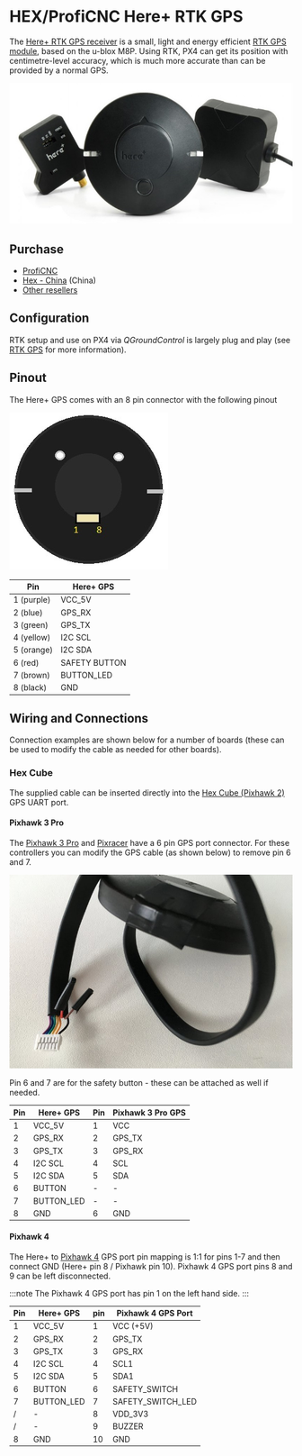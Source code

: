 # HEX/ProfiCNC Here+ RTK GPS

The [Here+ RTK GPS receiver](http://www.proficnc.com/content/12-here) is a small, light and energy efficient [RTK GPS module](../gps_compass/rtk_gps.md), based on the u-blox M8P. Using RTK, PX4 can get its position with centimetre-level accuracy, which is much more accurate than can be provided by a normal GPS.

<img src="../../assets/hardware/gps/rtk_here_plus.jpg" />

## Purchase

* [ProfiCNC](http://www.proficnc.com/gps/77-gps-module.html)
* [Hex - China](http://www.hex.aero/shop/all/here-rtk-gnss-set/) (China)
* [Other resellers](http://www.proficnc.com/stores)

## Configuration

RTK setup and use on PX4 via *QGroundControl* is largely plug and play (see [RTK GPS](../advanced_features/rtk-gps.md) for more information).

## Pinout

The Here+ GPS comes with an 8 pin connector with the following pinout

![Here+ Pinout (viewed from base)](../../assets/hardware/gps/rtk_here_plus_connectors.jpg)

Pin | Here+ GPS
--- | ---
1 (purple) | VCC_5V
2 (blue) | GPS_RX
3 (green) | GPS_TX
4 (yellow) | I2C SCL
5 (orange) | I2C SDA
6 (red) | SAFETY BUTTON
7 (brown) | BUTTON_LED
8 (black) | GND


## Wiring and Connections

Connection examples are shown below for a number of boards (these can be used to modify the cable as needed for other boards).

### Hex Cube

The supplied cable can be inserted directly into the [Hex Cube (Pixhawk 2)](../flight_controller/pixhawk-2.md) GPS UART port.

#### Pixhawk 3 Pro

The [Pixhawk 3 Pro](../flight_controller/pixhawk3_pro.md) and [Pixracer](../flight_controller/pixracer.md) have a 6 pin GPS port connector.
For these controllers you can modify the GPS cable (as shown below) to remove pin 6 and 7.

![rtk_here_plug_gps_to_6pin_connector](../../assets/hardware/gps/rtk_here_plug_gps_to_6pin_connector.jpg)

Pin 6 and 7 are for the safety button - these can be attached as well if needed.


| Pin | Here+ GPS     | Pin | Pixhawk 3 Pro GPS |
| --- | ------------- | --- | ----------------- |
| 1   | VCC_5V        | 1   | VCC               |
| 2   | GPS_RX        | 2   | GPS_TX            |
| 3   | GPS_TX        | 3   | GPS_RX            |
| 4   | I2C SCL           | 4   | SCL           |
| 5   | I2C SDA           | 5   | SDA           |
| 6   | BUTTON        | -   | -                 |
| 7   | BUTTON_LED    | -   | -                 |
| 8   | GND           | 6   | GND               |


#### Pixhawk 4

The Here+ to [Pixhawk 4](../flight_controller/pixhawk4.md) GPS port pin mapping is 1:1 for pins 1-7 and then connect GND (Here+ pin 8 / Pixhawk pin 10).
Pixhawk 4 GPS port pins 8 and 9 can be left disconnected. 

:::note
The Pixhawk 4 GPS port has pin 1 on the left hand side.
:::

Pin | Here+ GPS | pin | Pixhawk 4 GPS Port
--- | --- | --- | --- 
1 | VCC_5V | 1 | VCC (+5V)
2 | GPS_RX | 2 | GPS_TX
3 | GPS_TX | 3 | GPS_RX
4 | I2C SCL | 4 | SCL1
5 | I2C SDA | 5 | SDA1
6 | BUTTON | 6 | SAFETY_SWITCH
7 | BUTTON_LED | 7 | SAFETY_SWITCH_LED
/ | - | 8 | VDD_3V3
/ | - | 9 | BUZZER
8 | GND | 10 | GND

